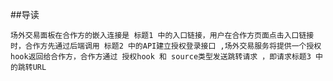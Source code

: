 ##导读

	场外交易面板在合作方的嵌入连接是 标题1 中的入口链接，用户在合作方页面点击入口链接时，合作方先通过后端调用 标题2 中的API建立授权登录接口 ,场外交易服务将提供一个授权hook返回给合作方，合作方通过 授权hook 和 source类型发送跳转请求 ，即请求标题3 中的跳转URL
